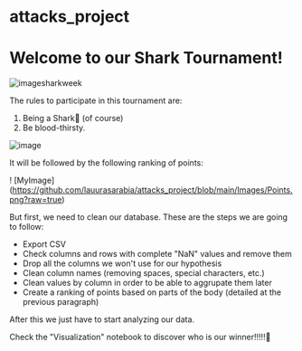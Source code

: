 # attacks_project

# Welcome to our Shark Tournament!

![imagesharkweek](https://github.com/lauurasarabia/attacks_project/blob/main/Images/shark-week-happy-dancing%20(1).gif?raw=true)

The rules to participate in this tournament are: 

1. Being a Shark🦈 (of course)
2. Be blood-thirsty.

![image](https://github.com/lauurasarabia/attacks_project/blob/main/Images/shark-meme.jpeg?raw=true)


It will be followed by the following ranking of points: 

! [MyImage] (https://github.com/lauurasarabia/attacks_project/blob/main/Images/Points.png?raw=true)

But first, we need to clean our database. These are the steps we are going to follow:

 - Export CSV
 - Check columns and rows with complete "NaN" values and remove them
 - Drop all the columns we won't use for our hypothesis
 - Clean column names (removing spaces, special characters, etc.)
 - Clean values by column in order to be able to aggrupate them later
 - Create a ranking of points based on parts of the body (detailed at the previous paragraph)
 
 After this we just have to start analyzing our data. 
 
 Check the "Visualization" notebook to discover who is our winner!!!!!👀
 






 





